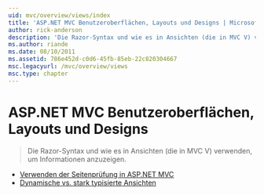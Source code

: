 ```yaml
---
uid: mvc/overview/views/index
title: 'ASP.NET MVC Benutzeroberflächen, Layouts und Designs | Microsoft-Dokumentation'
author: rick-anderson
description: 'Die Razor-Syntax und wie es in Ansichten (die in MVC V) verwenden, um Informationen anzuzeigen.'
ms.author: riande
ms.date: 08/10/2011
ms.assetid: 786e452d-c0d6-45fb-85eb-22c820304667
msc.legacyurl: /mvc/overview/views
msc.type: chapter
---
```

<a name="aspnet-mvc-ui-layouts-and-themes"></a>ASP.NET MVC Benutzeroberflächen, Layouts und Designs
====================
> Die Razor-Syntax und wie es in Ansichten (die in MVC V) verwenden, um Informationen anzuzeigen.


- [Verwenden der Seitenprüfung in ASP.NET MVC](using-page-inspector-in-aspnet-mvc.md)
- [Dynamische vs. stark typisierte Ansichten](dynamic-v-strongly-typed-views.md)
